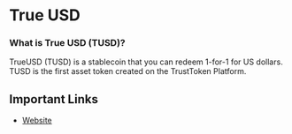 # True USD

### What is True USD (TUSD)?

TrueUSD (TUSD) is a stablecoin that you can redeem 1-for-1 for US dollars. TUSD is the first asset token created on the TrustToken Platform.

## Important Links

* [Website](https://www.trusttoken.com/)
